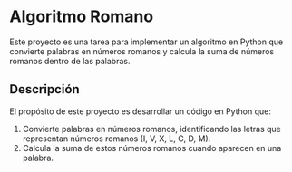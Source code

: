 # Algoritmo Romano

Este proyecto es una tarea para implementar un algoritmo en Python que convierte palabras en números romanos y calcula la suma de números romanos dentro de las palabras.

## Descripción

El propósito de este proyecto es desarrollar un código en Python que:

1. Convierte palabras en números romanos, identificando las letras que representan números romanos (I, V, X, L, C, D, M).
2. Calcula la suma de estos números romanos cuando aparecen en una palabra.
